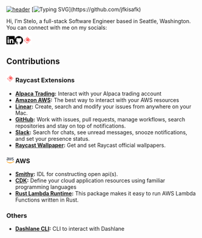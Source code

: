 [![header](https://capsule-render.vercel.app/api?type=waving&height=150&color=3239FB&textBg=false&section=header)](https://github.com/jfkisafk)
[![Typing SVG](https://readme-typing-svg.demolab.com?font=SF+Mono&size=25&pause=1000&color=4169E1&random=false&width=435&lines=Bonjour!+%F0%9F%91%8B;Je+m'appelle+Stelo.)](https://github.com/jfkisafk)

Hi, I’m Stelo, a full-stack Software Engineer based in Seattle, Washington. You can connect with me on my socials:

<a href="https://www.linkedin.com/in/stelo" target="_blank">
	<picture>
	  <source media="(prefers-color-scheme: dark)" srcset="./icons/dark/linkedin.svg" width="22" align="left">
	  <img src="./icons/light/linkedin.svg" width="22" align="left">
	</picture>
</a>
<a href="https://www.github.com/jfkisafk" target="_blank">
	<picture>
	  <source media="(prefers-color-scheme: dark)" srcset="./icons/dark/github.svg" width="22" align="left">
	  <img src="icons/light/github.svg" width="22" align="left">
	</picture>
</a>
<a href="https://www.raycast.com/stelo"><img src="./icons/raycast.png" alt="raycast" width="22" /></a>
<br />

## Contributions

### <img src="./icons/raycast.png" alt="raycast" width="20" height="20"/> Raycast Extensions

* **[Alpaca Trading](https://www.raycast.com/stelo/alpaca-trading):** Interact with your Alpaca trading account
* **[Amazon AWS](https://www.raycast.com/Falcon/aws):** The best way to interact with your AWS resources
* **[Linear](https://www.raycast.com/linear/linear):** Create, search and modify your issues from anywhere on your Mac.
* **[GitHub](https://www.raycast.com/raycast/github):** Work with issues, pull requests, manage workflows, search repositories and stay on top of notifications.
* **[Slack](https://www.raycast.com/mommertf/slack):** Search for chats, see unread messages, snooze notifications, and set your presence status.
* **[Raycast Wallpaper](https://www.raycast.com/koinzhang/raycast-wallpaper):** Get and set Raycast official wallpapers.

### <img src="./icons/aws.png" alt="raycast" width="20" height="15"/> AWS

* **[Smithy](https://github.com/smithy-lang/smithy):** IDL for constructing open api(s).
* **[CDK](https://aws.amazon.com/cdk/):** Define your cloud application resources using familiar programming languages
* **[Rust Lambda Runtime](https://github.com/awslabs/aws-lambda-rust-runtime):** This package makes it easy to run AWS Lambda Functions written in Rust.

### Others
* **[Dashlane CLI](https://github.com/Dashlane/dashlane-cli):** CLI to interact with Dashlane

